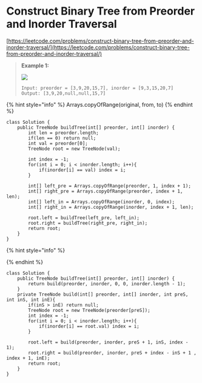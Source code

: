 # Construct Binary Tree from Preorder and Inorder Traversal

[https://leetcode.com/problems/construct-binary-tree-from-preorder-and-inorder-traversal/](https://leetcode.com/problems/construct-binary-tree-from-preorder-and-inorder-traversal/)

> **Example 1:**
>
> ![](https://assets.leetcode.com/uploads/2021/02/19/tree.jpg)
>
> ```
> Input: preorder = [3,9,20,15,7], inorder = [9,3,15,20,7]
> Output: [3,9,20,null,null,15,7]
> ```

{% hint style="info" %}
Arrays.copyOfRange(original, from, to)
{% endhint %}

```
class Solution {
    public TreeNode buildTree(int[] preorder, int[] inorder) {
        int len = preorder.length;
        if(len == 0) return null;
        int val = preorder[0];
        TreeNode root = new TreeNode(val);
        
        int index = -1;
        for(int i = 0; i < inorder.length; i++){
            if(inorder[i] == val) index = i;
        }
        
        int[] left_pre = Arrays.copyOfRange(preorder, 1, index + 1);
        int[] right_pre = Arrays.copyOfRange(preorder, index + 1, len);
        int[] left_in = Arrays.copyOfRange(inorder, 0, index);
        int[] right_in = Arrays.copyOfRange(inorder, index + 1, len);
        
        root.left = buildTree(left_pre, left_in);
        root.right = buildTree(right_pre, right_in);
        return root;
    }
}
```

{% hint style="info" %}

{% endhint %}

```
class Solution {
    public TreeNode buildTree(int[] preorder, int[] inorder) {
        return build(preorder, inorder, 0, 0, inorder.length - 1);
    }
    private TreeNode build(int[] preorder, int[] inorder, int preS, int inS, int inE){
        if(inS > inE) return null;
        TreeNode root = new TreeNode(preorder[preS]);
        int index = -1;
        for(int i = 0; i < inorder.length; i++){
            if(inorder[i] == root.val) index = i;
        }
        
        root.left = build(preorder, inorder, preS + 1, inS, index - 1);
        root.right = build(preorder, inorder, preS + index - inS + 1 , index + 1, inE);
        return root;
    }
}
```
